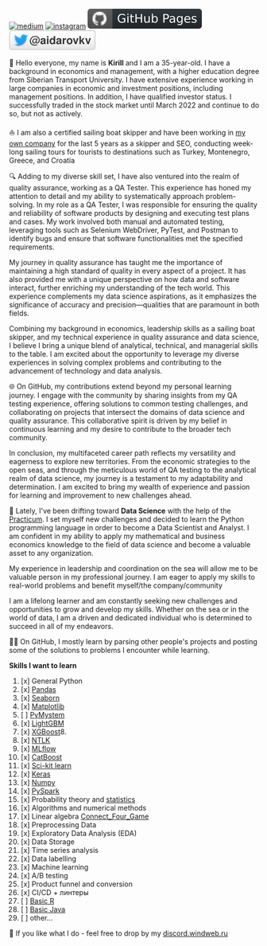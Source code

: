 [![medium](https://aleen42.github.io/badges/src/medium.svg)](https://medium.com/@windweb)
[![instagram](https://badges.aleen42.com/src/instagram.svg)](https://www.instagram.com/best_sail)
[![Github Pages](https://github.com/windweb/windweb/blob/master/github.svg)](https://windweb.github.io/)
[![Twitter](https://raw.githubusercontent.com/windweb/windweb/master/twitter.svg)](https://twitter.com/aidarovkv)
<!---
[![Twitter](https://img.shields.io/twitter/follow/aidarovkv?label=%40aidarovkv&style=social)](https://twitter.com/aidarovkv)
https://shields.io/
https://metrics.lecoq.io/insights/windweb 
-->

👋 Hello everyone, my name is **Kirill** and I am a 35-year-old. I have a background in economics and management, with a higher education degree from Siberian Transport University. I have extensive experience working in large companies in economic and investment positions, including management positions.
In addition, I have qualified investor status. I successfully traded in the stock market until March 2022 and continue to do so, but not as actively.

⛵ I am also a certified sailing boat skipper and have been working in [my own company](https://best-sail.ru) for the last 5 years as a skipper and SEO, conducting week-long sailing tours for tourists to destinations such as Turkey, Montenegro, Greece, and Croatia

🔍 Adding to my diverse skill set, I have also ventured into the realm of quality assurance, working as a QA Tester. This experience has honed my attention to detail and my ability to systematically approach problem-solving. In my role as a QA Tester, I was responsible for ensuring the quality and reliability of software products by designing and executing test plans and cases. My work involved both manual and automated testing, leveraging tools such as Selenium WebDriver, PyTest, and Postman to identify bugs and ensure that software functionalities met the specified requirements.

My journey in quality assurance has taught me the importance of maintaining a high standard of quality in every aspect of a project. It has also provided me with a unique perspective on how data and software interact, further enriching my understanding of the tech world. This experience complements my data science aspirations, as it emphasizes the significance of accuracy and precision—qualities that are paramount in both fields.

Combining my background in economics, leadership skills as a sailing boat skipper, and my technical experience in quality assurance and data science, I believe I bring a unique blend of analytical, technical, and managerial skills to the table. I am excited about the opportunity to leverage my diverse experiences in solving complex problems and contributing to the advancement of technology and data analysis.

🌐 On GitHub, my contributions extend beyond my personal learning journey. I engage with the community by sharing insights from my QA testing experience, offering solutions to common testing challenges, and collaborating on projects that intersect the domains of data science and quality assurance. This collaborative spirit is driven by my belief in continuous learning and my desire to contribute to the broader tech community.

In conclusion, my multifaceted career path reflects my versatility and eagerness to explore new territories. From the economic strategies to the open seas, and through the meticulous world of QA testing to the analytical realm of data science, my journey is a testament to my adaptability and determination. I am excited to bring my wealth of experience and passion for learning and improvement to new challenges ahead.

🧮 Lately, I've been drifting toward **Data Science** with the help of the [Practicum](https://practicum.com/data-science/). I set myself new challenges and decided to learn the Python programming language in order to become a Data Scientist and Analyst. I am confident in my ability to apply my mathematical and business economics knowledge to the field of data science and become a valuable asset to any organization.

My experience in leadership and coordination on the sea will allow me to be valuable person in my professional journey. I am eager to apply my skills to real-world problems and benefit myself/the company/community

I am a lifelong learner and am constantly seeking new challenges and opportunities to grow and develop my skills. Whether on the sea or in the world of data, I am a driven and dedicated individual who is determined to succeed in all of my endeavors.


👨‍💻 On GitHub, I mostly learn by parsing other people's projects and posting some of the solutions to problems I encounter while learning.

**Skills I want to learn**
1. [x] General Python
2. [x] [Pandas](https://pandas.pydata.org/)
3. [x] [Seaborn](https://seaborn.pydata.org/)
4. [x] [Matplotlib](https://matplotlib.org/)
5. [ ] [PyMystem](https://pypi.org/project/pymystem3/)
6. [x] [LightGBM](https://github.com/microsoft/LightGBM)
7. [x] [XGBoost](https://github.com/dmlc/xgboost)8. 
8. [x] [NTLK](https://www.nltk.org/)
9. [x] [MLflow](https://mlflow.org/)
10. [x] [CatBoost](https://catboost.ai/)
11. [x] [Sci-kit learn](https://scikit-learn.org/stable/)
12. [x] [Keras](https://keras.io/)
13. [x] [Numpy](https://numpy.org/)
14. [x] [PySpark](https://spark.apache.org/docs/latest/api/python/)
15. [x] Probability theory and [statistics](https://stepik.org/course/76/info)
16. [x] Algorithms and numerical methods
17. [x] Linear algebra [Connect_Four_Game](https://github.com/windweb/Connect_Four_Game)
18. [x] Preprocessing Data
19. [x] Exploratory Data Analysis (EDA)
20. [x] Data Storage
21. [x] Time series analysis
22. [x] Data labelling
23. [x] Machine learning
24. [x] A/B testing
25. [x] Product funnel and conversion
26. [x] CI/CD + линтеры
27. [ ] [Basic R](https://windweb.shinyapps.io/test_task_aidarov_kirill_final/)
29. [ ] [Basic Java](https://github.com/windweb/JavaTutorial)
30. [ ] other...

💬 If you like what I do - feel free to drop by my [discord.windweb.ru](https://discord.windweb.ru/)
